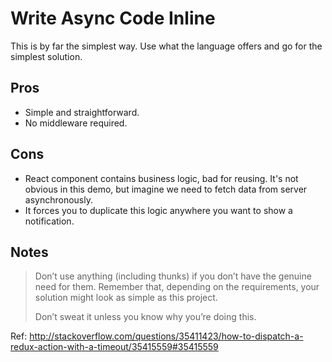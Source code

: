 # Write Async Code Inline

This is by far the simplest way. Use what the language offers and go for the simplest solution.


## Pros

- Simple and straightforward.
- No middleware required.


## Cons

- React component contains business logic, bad for reusing. It's not obvious in this demo, but imagine we need to fetch data from server asynchronously.
- It forces you to duplicate this logic anywhere you want to show a notification.


## Notes

> Don’t use anything (including thunks) if you don’t have the genuine need for them. Remember that, depending on the requirements, your solution might look as simple as this project.
>
> Don’t sweat it unless you know why you’re doing this.

Ref: http://stackoverflow.com/questions/35411423/how-to-dispatch-a-redux-action-with-a-timeout/35415559#35415559
